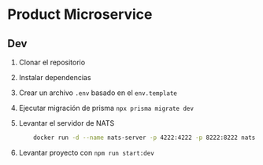 # Product Microservice

## Dev

1. Clonar el repositorio
2. Instalar dependencias
3. Crear un archivo `.env` basado en el `env.template`
4. Ejecutar migración de prisma `npx prisma migrate dev`
5. Levantar el servidor de NATS

    ```bash
        docker run -d --name nats-server -p 4222:4222 -p 8222:8222 nats
    ```

6. Levantar proyecto con `npm run start:dev`
